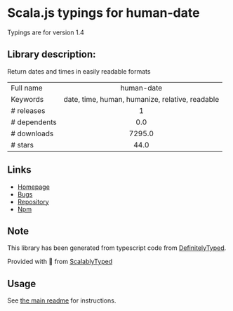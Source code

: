
# Scala.js typings for human-date

Typings are for version 1.4

## Library description:
Return dates and times in easily readable formats

|                    |                 |
| ------------------ | :-------------: |
| Full name          | human-date |
| Keywords           | date, time, human, humanize, relative, readable |
| # releases         | 1 |
| # dependents       | 0.0 |
| # downloads        | 7295.0 |
| # stars            | 44.0 |

## Links
- [Homepage](https://github.com/montanaflynn/human-date)
- [Bugs](https://github.com/montanaflynn/human-date/issues)
- [Repository](https://github.com/montanaflynn/human-date)
- [Npm](https://www.npmjs.com/package/human-date)
    


## Note
This library has been generated from typescript code from [DefinitelyTyped](https://definitelytyped.org).

Provided with :purple_heart: from [ScalablyTyped](https://github.com/oyvindberg/ScalablyTyped)

## Usage
See [the main readme](../../readme.md) for instructions.


